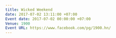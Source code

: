 ```yaml
---
title: Wicked Weekend
date: 2017-07-02 13:11:00 +07:00
Event date: 2017-07-02 00:00:00 +07:00
Venue: 1900
Event URL: https://www.facebook.com/pg/1900.hn/
---
```


